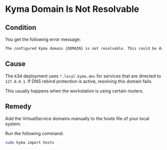 # Kyma Domain Is Not Resolvable

## Condition

You get the following error message:

```bash
The configured Kyma domain {DOMAIN} is not resolvable. This could be due to activated rebind protection of your DNS resolver. Please add virtual service domains to your hosts file."
```

## Cause

The k3d deployment uses `*.local.kyma.dev` for services that are directed to `127.0.0.1`. If DNS rebind protection is active, resolving this domain fails.

This usually happens when the workstation is using certain routers.

## Remedy

Add the VirtualService domains manually to the hosts file of your local system.

Run the following command:

```bash
sudo kyma import hosts 
```
